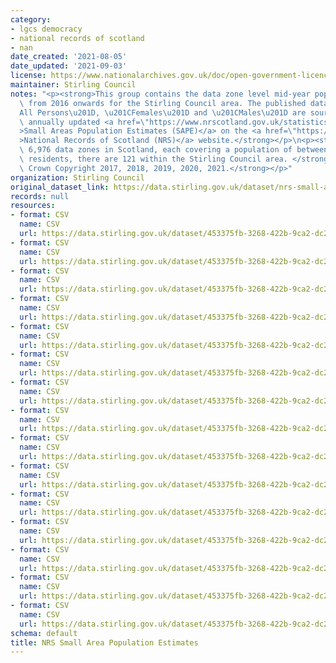 ```yaml
---
category:
- lgcs democracy
- national records of scotland
- nan
date_created: '2021-08-05'
date_updated: '2021-09-03'
license: https://www.nationalarchives.gov.uk/doc/open-government-licence/version/3/
maintainer: Stirling Council
notes: "<p><strong>This group contains the data zone level mid-year population estimates\
  \ from 2016 onwards for the Stirling Council area. The published datasets for \u201C\
  All Persons\u201D, \u201CFemales\u201D and \u201CMales\u201D are sourced from the\
  \ annually updated <a href=\"https://www.nrscotland.gov.uk/statistics-and-data/statistics/statistics-by-theme/population/population-estimates/2011-based-special-area-population-estimates/small-area-population-estimates\"\
  >Small Areas Population Estimates (SAPE)</a> on the <a href=\"https://www.nrscotland.gov.uk/\"\
  >National Records of Scotland (NRS)</a> website.</strong></p>\n<p><strong>Of the\
  \ 6,976 data zones in Scotland, each covering a population of between 500 and 1000\
  \ residents, there are 121 within the Stirling Council area. </strong></p>\n<p><strong>\xA9\
  \ Crown Copyright 2017, 2018, 2019, 2020, 2021.</strong></p>"
organization: Stirling Council
original_dataset_link: https://data.stirling.gov.uk/dataset/nrs-small-area-population-estimates
records: null
resources:
- format: CSV
  name: CSV
  url: https://data.stirling.gov.uk/dataset/453375fb-3268-422b-9ca2-dc2164339ec3/resource/9502f7cd-d09a-495c-ae29-6b6e3f679ac5/download/20210805-stirling-council-sape-mid-2016-males.csv
- format: CSV
  name: CSV
  url: https://data.stirling.gov.uk/dataset/453375fb-3268-422b-9ca2-dc2164339ec3/resource/e69954f6-0fa8-452b-ad17-5031a6fe317a/download/20210805-stirling-council-sape-mid-2016-females.csv
- format: CSV
  name: CSV
  url: https://data.stirling.gov.uk/dataset/453375fb-3268-422b-9ca2-dc2164339ec3/resource/5ac7b8dc-9714-4698-94a4-97be9d6e3cab/download/20210805-stirling-council-sape-mid-2016-all-persons.csv
- format: CSV
  name: CSV
  url: https://data.stirling.gov.uk/dataset/453375fb-3268-422b-9ca2-dc2164339ec3/resource/f14b52c7-8244-4ce2-9be1-b268cb14f957/download/20210805-stirling-council-sape-mid-2017-males.csv
- format: CSV
  name: CSV
  url: https://data.stirling.gov.uk/dataset/453375fb-3268-422b-9ca2-dc2164339ec3/resource/1b2977f0-2199-4e55-954d-4300f464c6db/download/20210805-stirling-council-sape-mid-2017-females.csv
- format: CSV
  name: CSV
  url: https://data.stirling.gov.uk/dataset/453375fb-3268-422b-9ca2-dc2164339ec3/resource/b9521b96-9fe0-4a3a-9632-c2ce874bd61f/download/20210805-stirling-council-sape-mid-2017-all-persons.csv
- format: CSV
  name: CSV
  url: https://data.stirling.gov.uk/dataset/453375fb-3268-422b-9ca2-dc2164339ec3/resource/ff8f90b9-97d0-4aa9-990c-3f9f75932947/download/20210806-stirling-council-sape-mid-2018-males.csv
- format: CSV
  name: CSV
  url: https://data.stirling.gov.uk/dataset/453375fb-3268-422b-9ca2-dc2164339ec3/resource/7d477915-17c9-456e-a8a4-06319570a8d6/download/20210806-stirling-council-sape-mid-2018-females.csv
- format: CSV
  name: CSV
  url: https://data.stirling.gov.uk/dataset/453375fb-3268-422b-9ca2-dc2164339ec3/resource/44978232-b94c-4ea4-81e1-472ae08fa1e7/download/20210806-stirling-council-sape-mid-2018-all-persons.csv
- format: CSV
  name: CSV
  url: https://data.stirling.gov.uk/dataset/453375fb-3268-422b-9ca2-dc2164339ec3/resource/c5fd3fc5-d632-48fc-93e8-c2259a5a9326/download/20210806-stirling-council-sape-mid-2019-males.csv
- format: CSV
  name: CSV
  url: https://data.stirling.gov.uk/dataset/453375fb-3268-422b-9ca2-dc2164339ec3/resource/9f52001c-a34e-436b-a663-4c34e0d0cc95/download/20210806-stirling-council-sape-mid-2019-females.csv
- format: CSV
  name: CSV
  url: https://data.stirling.gov.uk/dataset/453375fb-3268-422b-9ca2-dc2164339ec3/resource/3f216f0c-6679-4a76-a254-f6e221198fde/download/20210806-stirling-council-sape-mid-2019-all-persons.csv
- format: CSV
  name: CSV
  url: https://data.stirling.gov.uk/dataset/453375fb-3268-422b-9ca2-dc2164339ec3/resource/2fef6ccc-9065-4dda-9df2-a62b868ea741/download/20210902-stirling-council-sape-mid-2020-males.csv
- format: CSV
  name: CSV
  url: https://data.stirling.gov.uk/dataset/453375fb-3268-422b-9ca2-dc2164339ec3/resource/077999a1-cf75-45f7-adce-63d669564b1a/download/20210902-stirling-council-sape-mid-2020-females.csv
- format: CSV
  name: CSV
  url: https://data.stirling.gov.uk/dataset/453375fb-3268-422b-9ca2-dc2164339ec3/resource/7c2bea11-e044-4324-84cf-5ca018f18131/download/20210902-stirling-council-sape-mid-2020-all-persons.csv
schema: default
title: NRS Small Area Population Estimates
---
```

